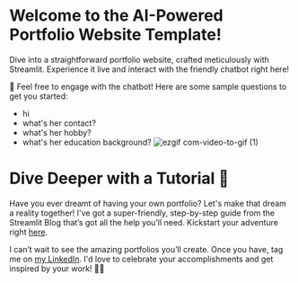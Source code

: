 # Welcome to the AI-Powered Portfolio Website Template!
Dive into a straightforward portfolio website, crafted meticulously with Streamlit. Experience it live and interact with the friendly chatbot right here!

🤖 Feel free to engage with the chatbot! Here are some sample questions to get you started:
- hi
- what's her contact?
- what's her hobby?
- what's her education background?
![ezgif com-video-to-gif (1)](https://github.com/vicky-playground/portfolio-template/assets/90204593/c60f52a9-7026-43ae-a7f3-89cacc730b2d)


# Dive Deeper with a Tutorial 📘
Have you ever dreamt of having your own portfolio? Let's make that dream a reality together! I've got a super-friendly, step-by-step guide from the Streamlit Blog that’s got all the help you’ll need. Kickstart your adventure right [here](https://blog.streamlit.io/land-your-dream-job-build-your-portfolio-with-streamlit/).

I can’t wait to see the amazing portfolios you’ll create. Once you have, tag me on [my LinkedIn](https://www.linkedin.com/in/vicky-tck/?ref=blog.streamlit.io). I'd love to celebrate your accomplishments and get inspired by your work! 🎉💡
